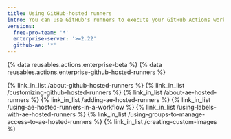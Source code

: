 ```yaml
---
title: Using GitHub-hosted runners
intro: You can use GitHub's runners to execute your GitHub Actions workflows.
versions:
  free-pro-team: '*'
  enterprise-server: '>=2.22'
  github-ae: '*'
---
```


{% data reusables.actions.enterprise-beta %}
{% data reusables.actions.enterprise-github-hosted-runners %}

{% link_in_list /about-github-hosted-runners %}
{% link_in_list /customizing-github-hosted-runners %}
{% link_in_list /about-ae-hosted-runners %}
{% link_in_list /adding-ae-hosted-runners %}
{% link_in_list /using-ae-hosted-runners-in-a-workflow %}
{% link_in_list /using-labels-with-ae-hosted-runners %}
{% link_in_list /using-groups-to-manage-access-to-ae-hosted-runners %}
{% link_in_list /creating-custom-images %}
